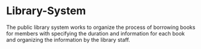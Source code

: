 # Library-System
The public library system works to organize the process of borrowing books for members with specifying the duration and information for each book and organizing the information by the library staff.
